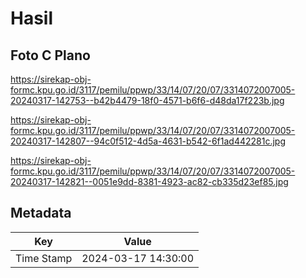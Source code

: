 # Hasil

## Foto C Plano

https://sirekap-obj-formc.kpu.go.id/3117/pemilu/ppwp/33/14/07/20/07/3314072007005-20240317-142753--b42b4479-18f0-4571-b6f6-d48da17f223b.jpg

https://sirekap-obj-formc.kpu.go.id/3117/pemilu/ppwp/33/14/07/20/07/3314072007005-20240317-142807--94c0f512-4d5a-4631-b542-6f1ad442281c.jpg

https://sirekap-obj-formc.kpu.go.id/3117/pemilu/ppwp/33/14/07/20/07/3314072007005-20240317-142821--0051e9dd-8381-4923-ac82-cb335d23ef85.jpg


## Metadata

| Key        | Value               |
| ---------- | ------------------- |
| Time Stamp | 2024-03-17 14:30:00 |



